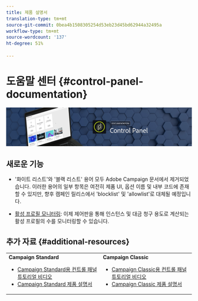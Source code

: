 ```yaml
---
title: 제품 설명서
translation-type: tm+mt
source-git-commit: 0bea4b1508305254d53eb23d45bd62944a32495a
workflow-type: tm+mt
source-wordcount: '137'
ht-degree: 51%

---
```



# 도움말 센터 {#control-panel-documentation}

![](assets/do-not-localize/banner.png)

## 새로운 기능

* &#39;화이트 리스트&#39;와 &#39;블랙 리스트&#39; 용어 모두 Adobe Campaign 문서에서 제거되었습니다. 이러한 용어의 일부 항목은 여전히 제품 UI, 옵션 이름 및 내부 코드에 존재할 수 있지만, 향후 캠페인 릴리스에서 &#39;blocklist&#39; 및 &#39;allowlist&#39;로 대체될 예정입니다.

* [활성 프로필 모니터링](performance-monitoring/using/active-profiles-monitoring.md): 이제 제어판을 통해 인스턴스 및 대금 청구 용도로 계산되는 활성 프로필의 수를 모니터링할 수 있습니다.

## 추가 자료 {#additional-resources}

<table>
    <tr>
        <td><b>Campaign Standard</b><br/>
        <ul>
            <li><a href="https://docs.adobe.com/content/help/en/campaign-learn/campaign-standard-tutorials/administrating/control-panel/control-panel-overview.html">Campaign Standard용 컨트롤 패널 튜토리얼 비디오</a></li>
            <li><a href="https://docs.adobe.com/content/help/ko-KR/campaign-standard/using/campaign-standard-home.html">Campaign Standard 제품 설명서</a></li>
        </ul>
        </td>
        <td><b>Campaign Classic</b><br/>
        <ul>
            <li><a href="https://docs.adobe.com/content/help/en/campaign-learn/campaign-classic-tutorials/administrating/control-panel-acc/control-panel-overview.html">Campaign Classic용 컨트롤 패널 튜토리얼 비디오</a></li>
            <li><a href="https://docs.adobe.com/content/help/ko-KR/campaign-classic/using/campaign-classic-home.html">Campaign Classic 제품 설명서</a></li>
        </ul>
        </td>
    </tr>
</table>
